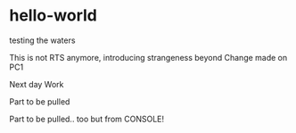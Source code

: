 # hello-world
testing the waters

This is not RTS anymore, introducing strangeness beyond
Change made on PC1

Next day Work

Part to be pulled

Part to be pulled.. too but from CONSOLE!
